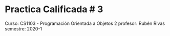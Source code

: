 # Practica Calificada # 3
Curso: CS1103 - Programación Orientada a Objetos 2
profesor: Rubén Rivas
semestre: 2020-1

